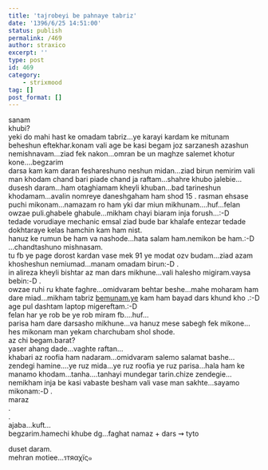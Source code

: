 ```yaml
---
title: 'tajrobeyi be pahnaye tabriz'
date: '1396/6/25 14:51:00'
status: publish
permalink: /469
author: straxico
excerpt: ''
type: post
id: 469
category:
    - strixmood
tag: []
post_format: []
---
```

sanam  
 khubi?  
 yeki do mahi hast ke omadam tabriz…ye karayi kardam ke mitunam beheshun eftekhar.konam vali age be kasi begam joz sarzanesh azashun nemishnavam…ziad fek nakon…omran be un maghze salemet khotur kone….begzarim  
 darsa kam kam daran feshareshuno neshun midan…ziad birun nemirim vali man khodam chand bari piade chand ja raftam…shahre khubo jalebie…dusesh daram…ham otaghiamam kheyli khuban…bad tarineshun khodamam…avalin nomreye daneshgaham ham shod 15 . rasman ehsase puchi mikonam…namazam ro ham yki dar miun mikhunam….huf…felan owzae puli.ghabele ghabule…mikham chayi biaram inja forush…:-D   
 tedade vorudiaye mechanic emsal ziad bude bar khalafe entezar tedade dokhtaraye kelas hamchin kam ham nist.  
 hanuz ke rumun be ham va nashode…hata salam ham.nemikon be ham.:-D …chandtashuno mishnasam.  
 tu fb ye page dorost kardan vase mek 91 ye modat ozv budam…ziad azam khosheshun nemiumad…manam omadam birun:-D .  
 in alireza kheyli bishtar az man dars mikhune…vali halesho migiram.vaysa bebin:-D .  
 owzae ruhi ru khate faghre…omidvaram behtar beshe…mahe moharam ham dare miad…mikham tabriz [bemunam.ye](http://bemunam.ye/) kam ham bayad dars khund kho .:-D   
 age pul dashtam laptop migereftam.:-D   
 felan har ye rob be ye rob miram fb….huf…  
 parisa ham dare darsasho mikhune…va hanuz mese sabegh fek mikone…hes mikonam man yekam charchubam shol shode.  
 az chi begam.barat?  
 yaser ahang dade…vaghte raftan…  
 khabari az roofia ham nadaram…omidvaram salemo salamat bashe…  
 zendegi hamine….ye ruz mida…ye ruz roofia ye ruz parisa…hala ham ke manamo khodam…tanha….tanhayi mundegar tarin.chize zendegie…nemikham inja be kasi vabaste besham vali vase man sakhte…sayamo mikonam:-D .  
 maraz  
 .  
 .  
 ajaba…kuft…  
 begzarim.hamechi khube dg…faghat namaz + dars ⇝ tyto

duset daram.  
 mehran motiee…รтяαχïς๑